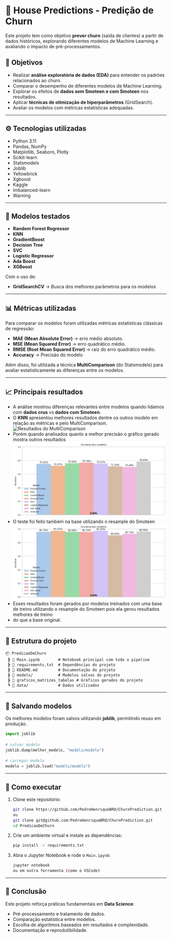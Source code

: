 # 🏡 House Predictions - Predição de Churn

Este projeto tem como objetivo **prever churn** (saída de clientes) a partir de dados históricos, explorando diferentes modelos de Machine Learning e avaliando o impacto de pré-processamentos.

## 📌 Objetivos
- Realizar **análise exploratória de dados (EDA)** para entender os padrões relacionados ao churn.  
- Comparar o desempenho de diferentes modelos de Machine Learning.  
- Explorar os efeitos de **dados sem Smoteen e com Smoteen** nos resultados.  
- Aplicar **técnicas de otimização de hiperparâmetros** (GridSearch).  
- Avaliar os modelos com métricas estatísticas adequadas.  

---

## ⚙️ Tecnologias utilizadas
- Python 3.11  
- Pandas, NumPy  
- Matplotlib, Seaborn, Plotly  
- Scikit-learn  
- Statsmodels  
- Joblib  
- Yellowbrick
- Xgboost
- Kaggle
- Imbalanced-learn
- Warning
---

## 🧠 Modelos testados  
- **Random Forest Regressor**
- **KNN**
- **GradientBoost**
- **Decision Tree**
- **SVC**
- **Logistic Regressor**
- **Ada Boost**
- **XGBoost**

Com o uso de:
- **GridSearchCV** → Busca dos melhores parâmetros para os modelos
---

## 📊 Métricas utilizadas
Para comparar os modelos foram utilizadas métricas estatísticas clássicas de regressão:

- **MAE (Mean Absolute Error)** → erro médio absoluto.  
- **MSE (Mean Squared Error)** → erro quadrático médio.  
- **RMSE (Root Mean Squared Error)** → raiz do erro quadrático médio.  
- **Accuracy** → Precisão do modelo   

Além disso, foi utilizada a técnica **MultiComparison** (do Statsmodels) para avaliar estatisticamente as diferenças entre os modelos.

---

## 📈 Principais resultados
- A análise mostrou diferenças relevantes entre modelos quando lidamos com **dados crus** vs **dados com Smoteen**.  
- O **KNN** apresentou melhores resultados dentre os outros modelo em relação as métricas e pelo MultiComparison.  
![Resultados do MultiComparison](graficos_matrizes_tabelas/GráficoDoMultiComparison.png)
- Porém quando analisados quanto a melhor precisão o gráfico gerado mostra outros resultados
![Resultados dos Modelos Testados utilizando R² sem Smoteen](graficos_matrizes_tabelas/AlgoritmosTreinadosComSmoteenETestandoBaseNormal.png)
- O teste foi feito também na base utilizando o resample do Smoteen
![Resultados dos Modelos Testados utilizando R² com Smoteen](graficos_matrizes_tabelas/AlgoritmosTreinadosComSmoteenETestandoBaseSmoteen.png)
- Esses resultados foram gerados por modelos treinados com uma base de treino utilizando o resample do Smoteen pois ela gerou resultados melhores de treino
- do que a base original.
---

## 📂 Estrutura do projeto
```
📦 PredicaoDeChurn
 ┣ 📜 Main.ipynb        # Notebook principal com todo o pipeline
 ┣ 📜 requirements.txt  # Dependências do projeto
 ┣ 📜 README.md         # Documentação do projeto
 ┣ 📂 models/           # Modelos salvos do projeto
 ┣ 📂 graficos_matrizes_tabelas # Gráficos gerados do projeto      
 ┗ 📂 data/             # Dados utilizados 
```

---

## 💾 Salvando modelos
Os melhores modelos foram salvos utilizando **joblib**, permitindo reuso em produção.

```python
import joblib

# salvar modelo
joblib.dump(melhor_modelo, "models/modelo")

# carregar modelo
modelo = joblib.load("models/modelo")
```

---

## 🚀 Como executar
1. Clone este repositório:  
   ```bash
   git clone https://github.com/PedroHenriqueBRO/ChurnPrediction.git
   ou
   git clone git@github.com:PedroHenriqueBRO/ChurnPrediction.git
   cd PredicaoDeChurn
   ```
2. Crie um ambiente virtual e instale as dependências:  
   ```bash
   pip install -r requirements.txt
   ```
3. Abra o Jupyter Notebook e rode o `Main.ipynb`:  
   ```bash
   jupyter notebook
   ou em outra ferramenta (como o VSCode)
   ```

---

## 📌 Conclusão
Este projeto reforça práticas fundamentais em **Data Science**:  
- Pré-processamento e tratamento de dados.  
- Comparação estatística entre modelos.  
- Escolha de algoritmos baseados em resultados e complexidade.  
- Documentação e reprodutibilidade.  
